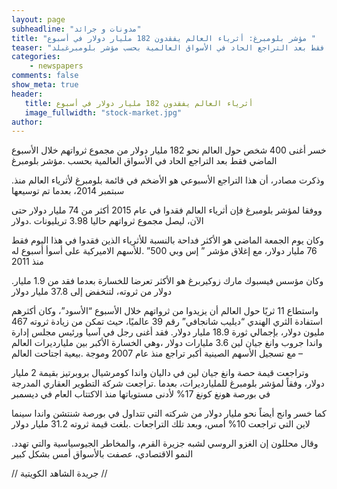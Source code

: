 ```yaml
---
layout: page
subheadline: "مدونات و جرائد"
title: "مؤشر بلومبرغ: أثرياء العالم يفقدون 182 مليار دولار في أسبوع "
teaser: "خسر أغنى 400 شخص حول العالم نحو 182 مليار دولار من مجموع ثرواتهم خلال الأسبوع الماضي فقط بعد التراجع الحاد في الأسواق العالمية بحسب مؤشر بلومبرغبلد"
categories:
    - newspapers
comments: false
show_meta: true
header:
   title: أثرياء العالم يفقدون 182 مليار دولار في أسبوع
   image_fullwidth: "stock-market.jpg"
author:
---
```


خسر أغنى 400 شخص حول العالم نحو 182 مليار دولار من مجموع ثرواتهم خلال الأسبوع الماضي فقط بعد التراجع الحاد في الأسواق العالمية بحسب .مؤشر بلومبرغ

.وذكرت مصادر، أن هذا التراجع الأسبوعي هو الأضخم في قائمة بلومبرغ لأثرياء العالم منذ سبتمبر 2014، بعدما تم توسيعها

ووفقا لمؤشر بلومبرغ فإن أثرياء العالم فقدوا في عام 2015 أكثر من 74 مليار دولار حتى الآن، ليصل مجموع ثرواتهم حاليا 3.98 تريليونات .دولار

   وكان يوم الجمعة الماضي هو الأكثر فداحة بالنسبة للأثرياء الذين فقدوا في هذا اليوم فقط 76 مليار دولار، مع إغلاق مؤشر ” إس وبي 500” .للأسهم الاميركية على أسوأ أسبوع له منذ 2011

   .وكان مؤسس فيسبوك مارك زوكيربرغ هو الأكثر تعرضا للخسارة بعدما فقد من 1.9 مليار دولار من ثروته، لتنخفض إلى 37.8 مليار دولار

   واستطاع 11 ثريًا حول العالم أن يزيدوا من ثرواتهم خلال الأسبوع “الأسود”، وكان أكثرهم استفادة الثري الهندي “ديليب شانجافي” رقم 39 عالميًا، حيث تمكن من زيادة ثروته 467 مليون دولار، بإجمالي ثورة 18.9 مليار دولار. فقد أغنى رجل في آسيا ورئيس مجلس إدارة واندا جروب  وانغ جيان لين 3.6 مليارات دولار ،وهي الخسارة الأكبر بين مليارديرات العالم – مع تسجيل الأسهم الصينية أكبر تراجع منذ عام 2007 وموجة .بيعية اجتاحت العالم

   وتراجعت قيمة حصة وانغ جيان لين في داليان واندا كومرشيال بروبرتيز بقيمة 2 مليار دولار، وفقاً لمؤشر بلومبرغ للمليارديرات، بعدما .تراجعت شركة التطوير العقاري المدرجة في بورصة هونغ كونغ 17% لأدنى مستوياتها منذ الاكتتاب العام في ديسمبر

   كما خسر وانج أيضاً نحو مليار دولار من شركته التي تتداول في بورصة شنتشن واندا سينما لاين التي تراجعت 10% أمس، وبعد تلك التراجعات .بلغت قيمة ثروته 31.2 مليار دولار

   .وقال محللون إن الغزو الروسي لشبه جزيرة القرم، والمخاطر الجيوسياسية والتي تهدد النمو الاقتصادي، عصفت بالأسواق أمس بشكل كبير

   // جريدة الشاهد الكويتية //

